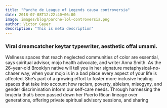 ```yaml
---
title: "Parche de League of Legends causa controversia"
date: 2018-07-08T12:22:40+06:00
image: images/blog/parche-lol-controversia.png
author: Victor Gayer
description: "This is meta description"
---
```


### Viral dreamcatcher keytar typewriter, aesthetic offal umami.

Wellness spaces that reach neglected communities of color are essential, says spiritual advisor, mojo health advocate, and writer Anna Smith. As the 26-year-old Brooklyn native will tell you in her signature metaphysical-no-chaser way, when your mojo is in a bad place every aspect of your life is affected. She’s part of a growing effort to foster more inclusive healing spaces that take into account how racism, poverty, ableism, misogyny, and gender discrimination inform our self-care needs. Through harnessing the brujería that’s been passed down her Puerto Rican lineage over generations, offering private spiritual advisory sessions, and sharing 

